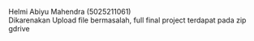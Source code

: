 
Helmi Abiyu Mahendra (5025211061)<br />
Dikarenakan Upload file bermasalah, full final project terdapat pada zip gdrive
